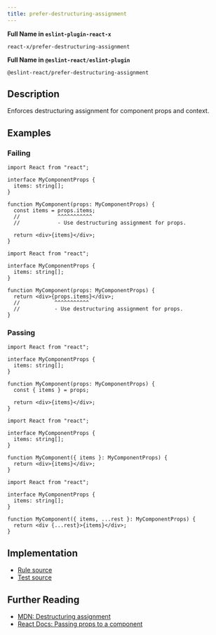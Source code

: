 ```yaml
---
title: prefer-destructuring-assignment
---
```


**Full Name in `eslint-plugin-react-x`**

```plain copy
react-x/prefer-destructuring-assignment
```

**Full Name in `@eslint-react/eslint-plugin`**

```plain copy
@eslint-react/prefer-destructuring-assignment
```

## Description

Enforces destructuring assignment for component props and context.

## Examples

### Failing

```tsx
import React from "react";

interface MyComponentProps {
  items: string[];
}

function MyComponent(props: MyComponentProps) {
  const items = props.items;
  //            ^^^^^^^^^^^
  //            - Use destructuring assignment for props.

  return <div>{items}</div>;
}
```

```tsx
import React from "react";

interface MyComponentProps {
  items: string[];
}

function MyComponent(props: MyComponentProps) {
  return <div>{props.items}</div>;
  //           ^^^^^^^^^^^
  //           - Use destructuring assignment for props.
}
```

### Passing

```tsx
import React from "react";

interface MyComponentProps {
  items: string[];
}

function MyComponent(props: MyComponentProps) {
  const { items } = props;

  return <div>{items}</div>;
}
```

```tsx
import React from "react";

interface MyComponentProps {
  items: string[];
}

function MyComponent({ items }: MyComponentProps) {
  return <div>{items}</div>;
}
```

```tsx
import React from "react";

interface MyComponentProps {
  items: string[];
}

function MyComponent({ items, ...rest }: MyComponentProps) {
  return <div {...rest}>{items}</div>;
}
```

## Implementation

- [Rule source](https://github.com/Rel1cx/eslint-react/tree/main/packages/plugins/eslint-plugin-react-x/src/rules/prefer-destructuring-assignment.ts)
- [Test source](https://github.com/Rel1cx/eslint-react/tree/main/packages/plugins/eslint-plugin-react-x/src/rules/prefer-destructuring-assignment.spec.ts)

## Further Reading

- [MDN: Destructuring assignment](https://developer.mozilla.org/en-US/docs/Web/JavaScript/Reference/Operators/Destructuring_assignment)
- [React Docs: Passing props to a component](https://react.dev/learn/passing-props-to-a-component#step-2-read-props-inside-the-child-component)
